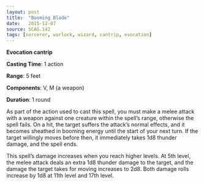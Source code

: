 ```yaml
---
layout: post
title:  "Booming Blade"
date:   2015-12-07
source: SCAG.142
tags: [sorcerer, warlock, wizard, cantrip, evocation]
---
```


**Evocation cantrip**

**Casting Time**: 1 action

**Range**: 5 feet

**Components**: V, M (a weapon)

**Duration**: 1 round

As part of the action used to cast this spell, you must make a melee attack with a weapon against one creature within the spell’s range, otherwise the spell fails. On a hit, the target suffers the attack’s normal effects, and it becomes sheathed in booming energy until the start of your next turn. If the target willingly moves before then, it immediately takes 1d8 thunder damage, and the spell ends.

This spell’s damage increases when you reach higher levels. At 5th level, the melee attack deals an extra 1d8 thunder damage to the target, and the damage the target takes for moving increases to 2d8. Both damage rolls increase by 1d8 at 11th level and 17th level.

